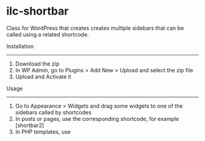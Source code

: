 ilc-shortbar
============

Class for WordPress that creates creates multiple sidebars that can be called using a related shortcode.

Installation
____________

1. Download the zip
2. In WP Admin, go to Plugins > Add New > Upload and select the zip file
3. Upload and Activate it

Usage
_____

1. Go to Appearance > Widgets and drag some widgets to one of the sidebars called by shortcodes
2. In posts or pages, use the corresponding shortcode, for example [shortbar2]
3. In PHP templates, use
    <?php echo do_shortcode('[shortbar2]'); ?>
